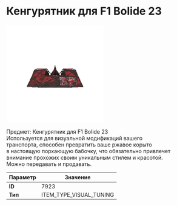 # Кенгурятник для F1 Bolide 23

![Item Image](../img/7923.webp?raw=true)

Предмет: Кенгурятник для F1 Bolide 23<br>Используется для визуальной модификаций вашего<br>транспорта, способен превратить ваше ржавое корыто<br>в настоящую порхающую бабочку, что обязательно привлечет<br>внимание прохожих своим уникальным стилем и красотой.<br>Можно передавать и продавать.


| Параметр | Значение |
|----------|----------|
| **ID** | 7923 |
| **Тип** | ITEM_TYPE_VISUAL_TUNING |

